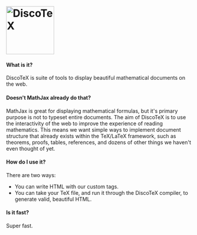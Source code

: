 # [<img src="https://disco-tex.github.io/DiscoTeX/logo.png" width="130" alt="DiscoTeX">](https://disco-tex.github.io/DiscoTeX/)

#### What is it?
DiscoTeX is suite of tools to display beautiful mathematical documents on the web.
#### Doesn't MathJax already do that?
MathJax is great for displaying mathematical formulas, but it's primary purpose is not to typeset entire documents. The aim of DiscoTeX is to use the interactivity of the web to improve the experience of reading mathematics. This means we want simple ways to implement document structure that already exists within the TeX/LaTeX framework, such as theorems, proofs, tables, references, and dozens of other things we haven't even thought of yet.
#### How do I use it?
There are two ways:
* You can write HTML with our custom tags.
* You can take your TeX file, and run it through the DiscoTeX compiler, to generate valid, beautiful HTML.

#### Is it fast?
Super fast.

